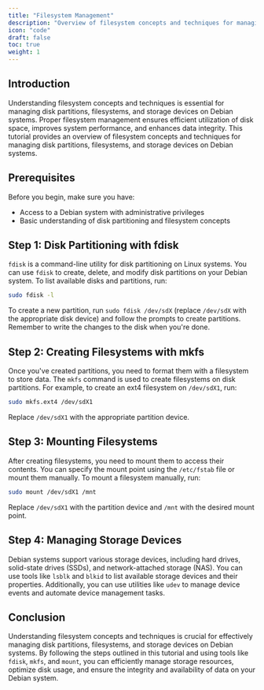 ```yaml
---
title: "Filesystem Management"
description: "Overview of filesystem concepts and techniques for managing disk partitions, filesystems, and storage devices on Debian systems."
icon: "code"
draft: false
toc: true
weight: 1
---
```


## Introduction

Understanding filesystem concepts and techniques is essential for managing disk partitions, filesystems, and storage devices on Debian systems. Proper filesystem management ensures efficient utilization of disk space, improves system performance, and enhances data integrity. This tutorial provides an overview of filesystem concepts and techniques for managing disk partitions, filesystems, and storage devices on Debian systems.

## Prerequisites

Before you begin, make sure you have:

- Access to a Debian system with administrative privileges
- Basic understanding of disk partitioning and filesystem concepts

## Step 1: Disk Partitioning with fdisk

`fdisk` is a command-line utility for disk partitioning on Linux systems. You can use `fdisk` to create, delete, and modify disk partitions on your Debian system. To list available disks and partitions, run:

```bash
sudo fdisk -l
```

To create a new partition, run `sudo fdisk /dev/sdX` (replace `/dev/sdX` with the appropriate disk device) and follow the prompts to create partitions. Remember to write the changes to the disk when you're done.

## Step 2: Creating Filesystems with mkfs

Once you've created partitions, you need to format them with a filesystem to store data. The `mkfs` command is used to create filesystems on disk partitions. For example, to create an ext4 filesystem on `/dev/sdX1`, run:

```bash
sudo mkfs.ext4 /dev/sdX1
```

Replace `/dev/sdX1` with the appropriate partition device.

## Step 3: Mounting Filesystems

After creating filesystems, you need to mount them to access their contents. You can specify the mount point using the `/etc/fstab` file or mount them manually. To mount a filesystem manually, run:

```bash
sudo mount /dev/sdX1 /mnt
```

Replace `/dev/sdX1` with the partition device and `/mnt` with the desired mount point.

## Step 4: Managing Storage Devices

Debian systems support various storage devices, including hard drives, solid-state drives (SSDs), and network-attached storage (NAS). You can use tools like `lsblk` and `blkid` to list available storage devices and their properties. Additionally, you can use utilities like `udev` to manage device events and automate device management tasks.

## Conclusion

Understanding filesystem concepts and techniques is crucial for effectively managing disk partitions, filesystems, and storage devices on Debian systems. By following the steps outlined in this tutorial and using tools like `fdisk`, `mkfs`, and `mount`, you can efficiently manage storage resources, optimize disk usage, and ensure the integrity and availability of data on your Debian system.
